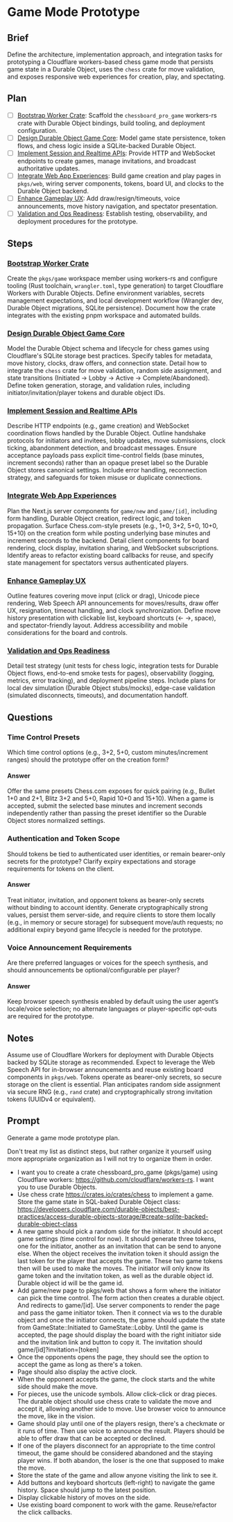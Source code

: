 # Game Mode Prototype

## Brief

Define the architecture, implementation approach, and integration tasks for prototyping a Cloudflare workers-based chess game mode that persists game state in a Durable Object, uses the `chess` crate for move validation, and exposes responsive web experiences for creation, play, and spectating.

## Plan

- [ ] [Bootstrap Worker Crate](agents/plans/001-game-mode-prototype/001-bootstrap-worker-crate.md): Scaffold the `chessboard_pro_game` workers-rs crate with Durable Object bindings, build tooling, and deployment configuration.
- [ ] [Design Durable Object Game Core](agents/plans/001-game-mode-prototype/002-design-durable-object-game-core.md): Model game state persistence, token flows, and chess logic inside a SQLite-backed Durable Object.
- [ ] [Implement Session and Realtime APIs](agents/plans/001-game-mode-prototype/003-implement-session-and-realtime-apis.md): Provide HTTP and WebSocket endpoints to create games, manage invitations, and broadcast authoritative updates.
- [ ] [Integrate Web App Experiences](agents/plans/001-game-mode-prototype/004-integrate-web-app-experiences.md): Build game creation and play pages in `pkgs/web`, wiring server components, tokens, board UI, and clocks to the Durable Object backend.
- [ ] [Enhance Gameplay UX](agents/plans/001-game-mode-prototype/005-enhance-gameplay-ux.md): Add draw/resign/timeouts, voice announcements, move history navigation, and spectator presentation.
- [ ] [Validation and Ops Readiness](agents/plans/001-game-mode-prototype/006-validation-and-ops-readiness.md): Establish testing, observability, and deployment procedures for the prototype.

## Steps

### [Bootstrap Worker Crate](agents/plans/001-game-mode-prototype/001-bootstrap-worker-crate.md)

Create the `pkgs/game` workspace member using workers-rs and configure tooling (Rust toolchain, `wrangler.toml`, type generation) to target Cloudflare Workers with Durable Objects. Define environment variables, secrets management expectations, and local development workflow (Wrangler dev, Durable Object migrations, SQLite persistence). Document how the crate integrates with the existing pnpm workspace and automated builds.

### [Design Durable Object Game Core](agents/plans/001-game-mode-prototype/002-design-durable-object-game-core.md)

Model the Durable Object schema and lifecycle for chess games using Cloudflare's SQLite storage best practices. Specify tables for metadata, move history, clocks, draw offers, and connection state. Detail how to integrate the `chess` crate for move validation, random side assignment, and state transitions (Initiated → Lobby → Active → Complete/Abandoned). Define token generation, storage, and validation rules, including initiator/invitation/player tokens and durable object IDs.

### [Implement Session and Realtime APIs](agents/plans/001-game-mode-prototype/003-implement-session-and-realtime-apis.md)

Describe HTTP endpoints (e.g., game creation) and WebSocket coordination flows handled by the Durable Object. Outline handshake protocols for initiators and invitees, lobby updates, move submissions, clock ticking, abandonment detection, and broadcast messages. Ensure acceptance payloads pass explicit time-control fields (base minutes, increment seconds) rather than an opaque preset label so the Durable Object stores canonical settings. Include error handling, reconnection strategy, and safeguards for token misuse or duplicate connections.

### [Integrate Web App Experiences](agents/plans/001-game-mode-prototype/004-integrate-web-app-experiences.md)

Plan the Next.js server components for `game/new` and `game/[id]`, including form handling, Durable Object creation, redirect logic, and token propagation. Surface Chess.com-style presets (e.g., 1+0, 3+2, 5+0, 10+0, 15+10) on the creation form while posting underlying base minutes and increment seconds to the backend. Detail client components for board rendering, clock display, invitation sharing, and WebSocket subscriptions. Identify areas to refactor existing board callbacks for reuse, and specify state management for spectators versus authenticated players.

### [Enhance Gameplay UX](agents/plans/001-game-mode-prototype/005-enhance-gameplay-ux.md)

Outline features covering move input (click or drag), Unicode piece rendering, Web Speech API announcements for moves/results, draw offer UX, resignation, timeout handling, and clock synchronization. Define move history presentation with clickable list, keyboard shortcuts (← →, space), and spectator-friendly layout. Address accessibility and mobile considerations for the board and controls.

### [Validation and Ops Readiness](agents/plans/001-game-mode-prototype/006-validation-and-ops-readiness.md)

Detail test strategy (unit tests for chess logic, integration tests for Durable Object flows, end-to-end smoke tests for pages), observability (logging, metrics, error tracking), and deployment pipeline steps. Include plans for local dev simulation (Durable Object stubs/mocks), edge-case validation (simulated disconnects, timeouts), and documentation handoff.

## Questions

### Time Control Presets

Which time control options (e.g., 3+2, 5+0, custom minutes/increment ranges) should the prototype offer on the creation form?

#### Answer

Offer the same presets Chess.com exposes for quick pairing (e.g., Bullet 1+0 and 2+1, Blitz 3+2 and 5+0, Rapid 10+0 and 15+10). When a game is accepted, submit the selected base minutes and increment seconds independently rather than passing the preset identifier so the Durable Object stores normalized settings.

### Authentication and Token Scope

Should tokens be tied to authenticated user identities, or remain bearer-only secrets for the prototype? Clarify expiry expectations and storage requirements for tokens on the client.

#### Answer

Treat initiator, invitation, and opponent tokens as bearer-only secrets without binding to account identity. Generate cryptographically strong values, persist them server-side, and require clients to store them locally (e.g., in memory or secure storage) for subsequent move/auth requests; no additional expiry beyond game lifecycle is needed for the prototype.

### Voice Announcement Requirements

Are there preferred languages or voices for the speech synthesis, and should announcements be optional/configurable per player?

#### Answer

Keep browser speech synthesis enabled by default using the user agent’s locale/voice selection; no alternate languages or player-specific opt-outs are required for the prototype.

## Notes

Assume use of Cloudflare Workers for deployment with Durable Objects backed by SQLite storage as recommended. Expect to leverage the Web Speech API for in-browser announcements and reuse existing board components in `pkgs/web`. Tokens operate as bearer-only secrets, so secure storage on the client is essential. Plan anticipates random side assignment via secure RNG (e.g., `rand` crate) and cryptographically strong invitation tokens (UUIDv4 or equivalent).

## Prompt

Generate a game mode prototype plan.

Don't treat my list as distinct steps, but rather organize it yourself using more appropriate organization as I will not try to organize them in order.

- I want you to create a crate chessboard_pro_game (pkgs/game) using Cloudflare workers: https://github.com/cloudflare/workers-rs. I want you to use Durable Objects.
- Use chess crate https://crates.io/crates/chess to implement a game. Store the game state in SQL-baked Durable Object class: https://developers.cloudflare.com/durable-objects/best-practices/access-durable-objects-storage/#create-sqlite-backed-durable-object-class
- A new game should pick a random side for the initiator. It should accept game settings (time control for now). It should generate three tokens, one for the initiator, another as an invitation that can be send to anyone else. When the object receives the invitation token it should assign the last token for the player that accepts the game. These two game tokens then will be used to make the moves. The initiator will only know its game token and the invitation token, as well as the durable object id. Durable object id will be the game id.
- Add game/new page to pkgs/web that shows a form where the initiator can pick the time control. The form action then creates a durable object. And redirects to game/[id]. Use server components to render the page and pass the game initiator token. Then it connect via ws to the durable object and once the initiator connects, the game should update the state from GameState::Initiated to GameState::Lobby. Until the game is accepted, the page should display the board with the right initiator side and the invitation link and button to copy it. The invitation should game/[id]?invitation=[token]
- Once the opponents opens the page, they should see the option to accept the game as long as there's a token.
- Page should also display the active clock.
- When the opponent accepts the game, the clock starts and the white side should make the move.
- For pieces, use the unicode symbols. Allow click-click or drag pieces. The durable object should use chess crate to validate the move and accept it, allowing another side to move. Use browser voice to announce the move, like in the vision.
- Game should play until one of the players resign, there's a checkmate or it runs of time. Then use voice to announce the result. Players should be able to offer draw that can be accepted or declined.
- If one of the players disconnect for an appropriate to the time control timeout, the game should be considered abandoned and the staying player wins. If both abandon, the loser is the one that supposed to make the move.
- Store the state of the game and allow anyone visiting the link to see it.
- Add buttons and keyboard shortcuts (left-right) to navigate the game history. Space should jump to the latest position.
- Display clickable history of moves on the side.
- Use existing board component to work with the game. Reuse/refactor the click callbacks.

